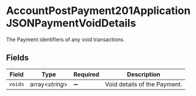 # AccountPostPayment201ApplicationJSONPaymentVoidDetails

The Payment identifiers of any void transactions.


## Fields

| Field                        | Type                         | Required                     | Description                  |
| ---------------------------- | ---------------------------- | ---------------------------- | ---------------------------- |
| `voids`                      | array<*string*>              | :heavy_minus_sign:           | Void details of the Payment. |